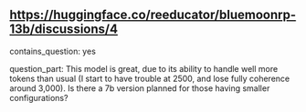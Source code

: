 ## https://huggingface.co/reeducator/bluemoonrp-13b/discussions/4

contains_question: yes

question_part: This model is great, due to its ability to handle well more tokens than usual (I start to have trouble at 2500, and lose fully coherence around 3,000). Is there a 7b version planned for those having smaller configurations?